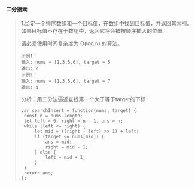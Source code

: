 #### 二分搜索

> 1.给定一个排序数组和一个目标值，在数组中找到目标值，并返回其索引。如果目标值不存在于数组中，返回它将会被按顺序插入的位置。
>
> 请必须使用时间复杂度为 O(log n) 的算法。
>
> ``` 
> 示例1：
> 输入: nums = [1,3,5,6], target = 5
> 输出: 2
> 示例2：
> 输入: nums = [1,3,5,6], target = 7
> 输出: 4
> ```
>
> 分析：用二分法逼近查找第一个大于等于target的下标
>
> ``` 
> var searchInsert = function(nums, target) {
>  const n = nums.length;
>  let left = 0, right = n - 1, ans = n;
>  while (left <= right) {
>      let mid = ((right - left) >> 1) + left;
>      if (target <= nums[mid]) {
>          ans = mid;
>          right = mid - 1;
>      } else {
>          left = mid + 1;
>      }
>  }
>  return ans;
> };
> ```

